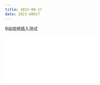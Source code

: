 ```yaml
---
title: 2023-08-17
date: 2023-08017
---
```

B站视频插入测试
<iframe src="//player.bilibili.com/player.html?aid=447335256&bvid=BV1bj411B7xe&cid=1235962419&page=1" scrolling="no" border="0" frameborder="no" framespacing="0" allowfullscreen="true"> </iframe>